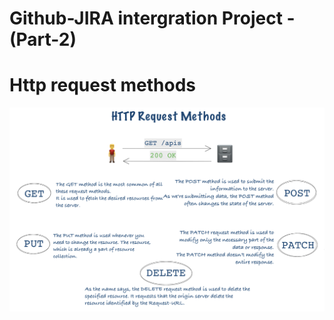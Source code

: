# Github-JIRA intergration Project - (Part-2)







# Http request methods

![alt text](image.png)
